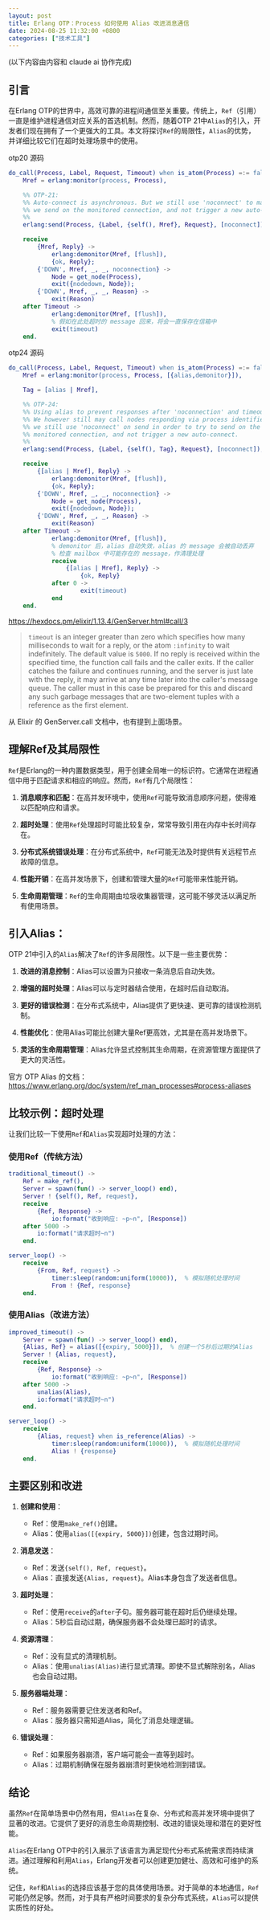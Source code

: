```yaml
---
layout: post
title: Erlang OTP：Process 如何使用 Alias 改进消息通信
date: 2024-08-25 11:32:00 +0800
categories: ["技术工具"]
---
```


(以下内容由内容和 claude ai 协作完成)
## 引言

在Erlang OTP的世界中，高效可靠的进程间通信至关重要。传统上，`Ref`（引用）一直是维护进程通信对应关系的首选机制。然而，随着OTP 21中`Alias`的引入，开发者们现在拥有了一个更强大的工具。本文将探讨`Ref`的局限性，`Alias`的优势，并详细比较它们在超时处理场景中的使用。

otp20 源码
```erl
do_call(Process, Label, Request, Timeout) when is_atom(Process) =:= false ->
    Mref = erlang:monitor(process, Process),

    %% OTP-21:
    %% Auto-connect is asynchronous. But we still use 'noconnect' to make sure
    %% we send on the monitored connection, and not trigger a new auto-connect.
    %%
    erlang:send(Process, {Label, {self(), Mref}, Request}, [noconnect]),

    receive
        {Mref, Reply} ->
            erlang:demonitor(Mref, [flush]),
            {ok, Reply};
        {'DOWN', Mref, _, _, noconnection} ->
            Node = get_node(Process),
            exit({nodedown, Node});
        {'DOWN', Mref, _, _, Reason} ->
            exit(Reason)
    after Timeout ->
            erlang:demonitor(Mref, [flush]),
            % 假如在此处超时的 message 回来，将会一直保存在信箱中
            exit(timeout)
    end.
```

otp24 源码
```erl
do_call(Process, Label, Request, Timeout) when is_atom(Process) =:= false ->
    Mref = erlang:monitor(process, Process, [{alias,demonitor}]),

    Tag = [alias | Mref],

    %% OTP-24:
    %% Using alias to prevent responses after 'noconnection' and timeouts.
    %% We however still may call nodes responding via process identifier, so
    %% we still use 'noconnect' on send in order to try to send on the
    %% monitored connection, and not trigger a new auto-connect.
    %%
    erlang:send(Process, {Label, {self(), Tag}, Request}, [noconnect]),

    receive
        {[alias | Mref], Reply} ->
            erlang:demonitor(Mref, [flush]),
            {ok, Reply};
        {'DOWN', Mref, _, _, noconnection} ->
            Node = get_node(Process),
            exit({nodedown, Node});
        {'DOWN', Mref, _, _, Reason} ->
            exit(Reason)
    after Timeout ->
            erlang:demonitor(Mref, [flush]),
            % demonitor 后，alias 自动失效，alias 的 message 会被自动丢弃
            % 检查 mailbox 中可能存在的 message，作清理处理
            receive
                {[alias | Mref], Reply} ->
                    {ok, Reply}
            after 0 ->
                    exit(timeout)
            end
    end.

```

https://hexdocs.pm/elixir/1.13.4/GenServer.html#call/3

>`timeout` is an integer greater than zero which specifies how many milliseconds to wait for a reply, or the atom `:infinity` to wait indefinitely. The default value is `5000`. If no reply is received within the specified time, the function call fails and the caller exits. If the caller catches the failure and continues running, and the server is just late with the reply, it may arrive at any time later into the caller's message queue. The caller must in this case be prepared for this and discard any such garbage messages that are two-element tuples with a reference as the first element.

从 Elixir 的 GenServer.call 文档中，也有提到上面场景。


## 理解Ref及其局限性

`Ref`是Erlang的一种内置数据类型，用于创建全局唯一的标识符。它通常在进程通信中用于匹配请求和相应的响应。然而，`Ref`有几个局限性：

1. **消息顺序和匹配**：在高并发环境中，使用`Ref`可能导致消息顺序问题，使得难以匹配响应和请求。

2. **超时处理**：使用`Ref`处理超时可能比较复杂，常常导致引用在内存中长时间存在。

3. **分布式系统错误处理**：在分布式系统中，`Ref`可能无法及时提供有关远程节点故障的信息。

4. **性能开销**：在高并发场景下，创建和管理大量的`Ref`可能带来性能开销。

5. **生命周期管理**：`Ref`的生命周期由垃圾收集器管理，这可能不够灵活以满足所有使用场景。


## 引入Alias：

OTP 21中引入的`Alias`解决了`Ref`的许多局限性。以下是一些主要优势：

1. **改进的消息控制**：Alias可以设置为只接收一条消息后自动失效。

2. **增强的超时处理**：Alias可以与定时器结合使用，在超时后自动取消。

3. **更好的错误检测**：在分布式系统中，Alias提供了更快速、更可靠的错误检测机制。

4. **性能优化**：使用Alias可能比创建大量Ref更高效，尤其是在高并发场景下。

5. **灵活的生命周期管理**：Alias允许显式控制其生命周期，在资源管理方面提供了更大的灵活性。

官方 OTP Alias 的文档：https://www.erlang.org/doc/system/ref_man_processes#process-aliases

## 比较示例：超时处理

让我们比较一下使用`Ref`和`Alias`实现超时处理的方法：

### 使用Ref（传统方法）

```erlang
traditional_timeout() ->
    Ref = make_ref(),
    Server = spawn(fun() -> server_loop() end),
    Server ! {self(), Ref, request},
    receive
        {Ref, Response} ->
            io:format("收到响应: ~p~n", [Response])
    after 5000 ->
        io:format("请求超时~n")
    end.

server_loop() ->
    receive
        {From, Ref, request} ->
            timer:sleep(random:uniform(10000)),  % 模拟随机处理时间
            From ! {Ref, response}
    end.
```

### 使用Alias（改进方法）

```erlang
improved_timeout() ->
    Server = spawn(fun() -> server_loop() end),
    {Alias, Ref} = alias([{expiry, 5000}]),  % 创建一个5秒后过期的Alias
    Server ! {Alias, request},
    receive
        {Ref, Response} ->
            io:format("收到响应: ~p~n", [Response])
    after 5000 ->
        unalias(Alias),
        io:format("请求超时~n")
    end.

server_loop() ->
    receive
        {Alias, request} when is_reference(Alias) ->
            timer:sleep(random:uniform(10000)),  % 模拟随机处理时间
            Alias ! {response}
    end.
```

## 主要区别和改进

1. **创建和使用**：
   - Ref：使用`make_ref()`创建。
   - Alias：使用`alias([{expiry, 5000}])`创建，包含过期时间。

2. **消息发送**：
   - Ref：发送`{self(), Ref, request}`。
   - Alias：直接发送`{Alias, request}`。Alias本身包含了发送者信息。

3. **超时处理**：
   - Ref：使用`receive`的`after`子句。服务器可能在超时后仍继续处理。
   - Alias：5秒后自动过期，确保服务器不会处理已超时的请求。

4. **资源清理**：
   - Ref：没有显式的清理机制。
   - Alias：使用`unalias(Alias)`进行显式清理。即使不显式解除别名，Alias也会自动过期。

5. **服务器端处理**：
   - Ref：服务器需要记住发送者和Ref。
   - Alias：服务器只需知道Alias，简化了消息处理逻辑。

6. **错误处理**：
   - Ref：如果服务器崩溃，客户端可能会一直等到超时。
   - Alias：过期机制确保在服务器崩溃时更快地检测到错误。

## 结论

虽然`Ref`在简单场景中仍然有用，但`Alias`在复杂、分布式和高并发环境中提供了显著的改进。它提供了更好的消息生命周期控制、改进的错误处理和潜在的更好性能。

`Alias`在Erlang OTP中的引入展示了该语言为满足现代分布式系统需求而持续演进。通过理解和利用`Alias`，Erlang开发者可以创建更加健壮、高效和可维护的系统。

记住，`Ref`和`Alias`的选择应该基于您的具体使用场景。对于简单的本地通信，`Ref`可能仍然足够。然而，对于具有严格时间要求的复杂分布式系统，`Alias`可以提供实质性的好处。
